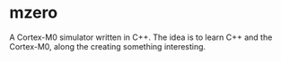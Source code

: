 # mzero
A Cortex-M0 simulator written in C++. The idea is to learn C++ and the
Cortex-M0, along the creating something interesting.
